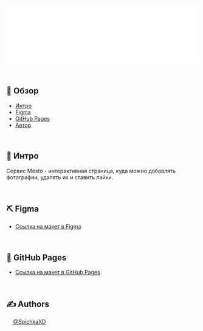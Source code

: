 <p align="center">
   <img weight=150px height=150px src="images/logo.svg" alt="Project logo"></a>
</p>

&ensp;

## 📝 Обзор

- [Интро](#about)
- [Figma](#usedtechnologies)
- [GitHub Pages](#GitHubPages)
- [Автор](#authors)

&ensp;

## 🧐 Интро <a name = "about"></a>
Сервис Mesto - интерактивная страница, куда можно добавлять фотографии, удалять их и ставить лайки.

&ensp;

## ⛏️ Figma <a name = "usedtechnologies"></a>

* [Ссылка на макет в Figma](https://www.figma.com/file/2cn9N9jSkmxD84oJik7xL7/JavaScript.-Sprint-4?node-id=0%3A1)

&ensp;

## 🔧 GitHub Pages <a name = "GitHubPages"></a>

* [ Ссылка на макет в GitHub Pages]()

&ensp;

## ✍️ Authors <a name = "authors"></a>
&ensp; &ensp;[@SpichkaXD](https://github.com/SpichkaXD)


